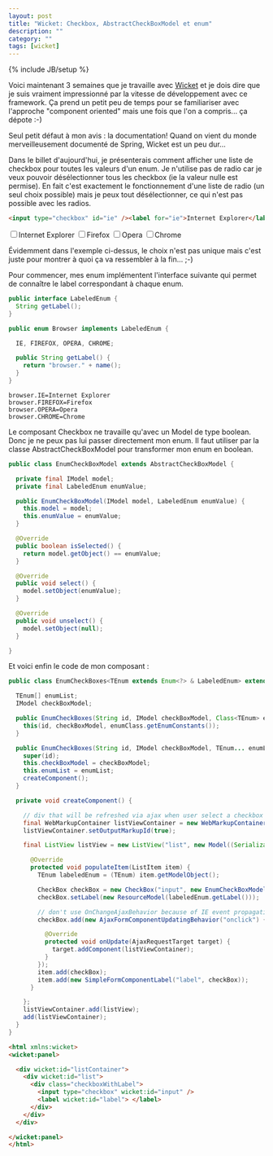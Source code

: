 ```yaml
---
layout: post
title: "Wicket: Checkbox, AbstractCheckBoxModel et enum"
description: ""
category: ""
tags: [wicket]
---
```

{% include JB/setup %}

Voici maintenant 3 semaines que je travaille avec [Wicket](http://wicket.apache.org/) et je dois dire que je suis vraiment impressionné par la vitesse de développement avec ce framework.
Ça prend un petit peu de temps pour se familiariser avec l'approche "component oriented" mais une fois que l'on a compris... ça dépote :-)

Seul petit défaut à mon avis : la documentation! Quand on vient du monde merveilleusement documenté de Spring, Wicket est un peu dur...

Dans le billet d'aujourd'hui, je présenterais comment afficher une liste de checkbox pour toutes les valeurs d'un enum.
Je n'utilise pas de radio car je veux pouvoir désélectionner tous les checkbox (ie la valeur nulle est permise).
En fait c'est exactement le fonctionnement d'une liste de radio (un seul choix possible) mais je peux tout désélectionner, ce qui n'est pas possible avec les radios.

<!-- more -->

```html
<input type="checkbox" id="ie" /><label for="ie">Internet Explorer</label>
```

<input type="checkbox" id="ie" style="display: inline;" /><label for="ie" style="display: inline;">Internet Explorer</label>
<input type="checkbox" id="firefox" style="display: inline;" /><label for="firefox" style="display: inline;">Firefox</label>
<input type="checkbox" id="opera" style="display: inline;" /><label for="opera" style="display: inline;">Opera</label>
<input type="checkbox" id="chrome" style="display: inline;" /><label for="chrome" style="display: inline;">Chrome</label>

Évidemment dans l'exemple ci-dessus, le choix n'est pas unique mais c'est juste pour montrer à quoi ça va ressembler à la fin... ;-)

Pour commencer, mes enum implémentent l'interface suivante qui permet de connaître le label correspondant à chaque enum.

```java
public interface LabeledEnum {
  String getLabel();
}

public enum Browser implements LabeledEnum {

  IE, FIREFOX, OPERA, CHROME;

  public String getLabel() {
    return "browser." + name();
  }
}
```

```
browser.IE=Internet Explorer
browser.FIREFOX=Firefox
browser.OPERA=Opera
browser.CHROME=Chrome
```

Le composant Checkbox ne travaille qu'avec un Model de type boolean. Donc je ne peux pas lui passer directement mon enum.
Il faut utiliser par la classe AbstractCheckBoxModel pour transformer mon enum en boolean.

```java
public class EnumCheckBoxModel extends AbstractCheckBoxModel {

  private final IModel model;
  private final LabeledEnum enumValue;

  public EnumCheckBoxModel(IModel model, LabeledEnum enumValue) {
    this.model = model;
    this.enumValue = enumValue;
  }

  @Override
  public boolean isSelected() {
    return model.getObject() == enumValue;
  }

  @Override
  public void select() {
    model.setObject(enumValue);
  }

  @Override
  public void unselect() {
    model.setObject(null);
  }

}
```

Et voici enfin le code de mon composant :

```java
public class EnumCheckBoxes<TEnum extends Enum<?> & LabeledEnum> extends Panel {

  TEnum[] enumList;
  IModel checkBoxModel;

  public EnumCheckBoxes(String id, IModel checkBoxModel, Class<TEnum> enumClass) {
    this(id, checkBoxModel, enumClass.getEnumConstants());
  }

  public EnumCheckBoxes(String id, IModel checkBoxModel, TEnum... enumList) {
    super(id);
    this.checkBoxModel = checkBoxModel;
    this.enumList = enumList;
    createComponent();
  }

  private void createComponent() {

    // div that will be refreshed via ajax when user select a checkbox
    final WebMarkupContainer listViewContainer = new WebMarkupContainer("listContainer");
    listViewContainer.setOutputMarkupId(true);

    final ListView listView = new ListView("list", new Model((Serializable) Arrays.asList(enumList))) {

      @Override
      protected void populateItem(ListItem item) {
        TEnum labeledEnum = (TEnum) item.getModelObject();

        CheckBox checkBox = new CheckBox("input", new EnumCheckBoxModel(checkBoxModel, labeledEnum));
        checkBox.setLabel(new ResourceModel(labeledEnum.getLabel()));

        // don't use OnChangeAjaxBehavior because of IE event propagation for checkbox onchange
        checkBox.add(new AjaxFormComponentUpdatingBehavior("onclick") {

          @Override
          protected void onUpdate(AjaxRequestTarget target) {
            target.addComponent(listViewContainer);
          }
        });
        item.add(checkBox);
        item.add(new SimpleFormComponentLabel("label", checkBox));
      }

    };
    listViewContainer.add(listView);
    add(listViewContainer);
  }
}
```

```html
<html xmlns:wicket>
<wicket:panel>

  <div wicket:id="listContainer">
    <div wicket:id="list">
      <div class="checkboxWithLabel">
        <input type="checkbox" wicket:id="input" />
        <label wicket:id="label"> </label>
      </div>
    </div>
  </div>

</wicket:panel>
</html>
```
